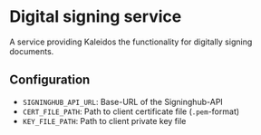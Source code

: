 # Digital signing service

A service providing Kaleidos the functionality for digitally signing documents. 

## Configuration

- `SIGNINGHUB_API_URL`: Base-URL of the Signinghub-API
- `CERT_FILE_PATH`: Path to client certificate file (`.pem`-format)
- `KEY_FILE_PATH`: Path to client private key file
